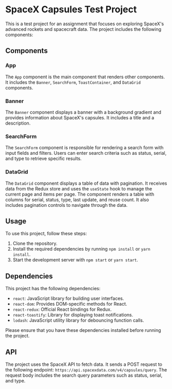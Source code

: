 # SpaceX Capsules Test Project

This is a test project for an assignment that focuses on exploring SpaceX's advanced rockets and spacecraft data. The project includes the following components:

## Components

### App
The `App` component is the main component that renders other components. It includes the `Banner`, `SearchForm`, `ToastContainer`, and `DataGrid` components.

### Banner
The `Banner` component displays a banner with a background gradient and provides information about SpaceX's capsules. It includes a title and a description.

### SearchForm
The `SearchForm` component is responsible for rendering a search form with input fields and filters. Users can enter search criteria such as status, serial, and type to retrieve specific results.

### DataGrid
The `DataGrid` component displays a table of data with pagination. It receives data from the Redux store and uses the `useState` hook to manage the current page and items per page. The component renders a table with columns for serial, status, type, last update, and reuse count. It also includes pagination controls to navigate through the data.

## Usage

To use this project, follow these steps:

1. Clone the repository.
2. Install the required dependencies by running `npm install` or `yarn install`.
3. Start the development server with `npm start` or `yarn start`.

## Dependencies

This project has the following dependencies:

- `react`: JavaScript library for building user interfaces.
- `react-dom`: Provides DOM-specific methods for React.
- `react-redux`: Official React bindings for Redux.
- `react-toastify`: Library for displaying toast notifications.
- `lodash`: JavaScript utility library for debouncing function calls.

Please ensure that you have these dependencies installed before running the project.

## API

The project uses the SpaceX API to fetch data. It sends a POST request to the following endpoint: `https://api.spacexdata.com/v4/capsules/query`. The request body includes the search query parameters such as status, serial, and type.
